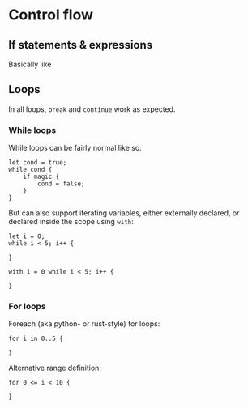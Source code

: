 # Control flow

## If statements & expressions

Basically like 

## Loops

In all loops, `break` and `continue` work as expected.

### While loops

While loops can be fairly normal like so:
```citrus
let cond = true;
while cond {
    if magic {
        cond = false;
    }
}
```

But can also support iterating variables, either externally declared, or declared inside the scope using `with`:
```citrus
let i = 0;
while i < 5; i++ {
    
}

with i = 0 while i < 5; i++ {
    
}
```

### For loops

Foreach (aka python- or rust-style) for loops:
```citrus
for i in 0..5 {
    
}
```

Alternative range definition:
```citrus
for 0 <= i < 10 {
    
}
```

```citrus


```